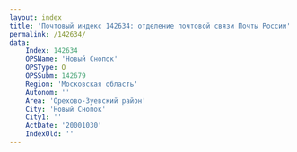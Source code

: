 ```yaml
---
layout: index
title: 'Почтовый индекс 142634: отделение почтовой связи Почты России'
permalink: /142634/
data:
    Index: 142634
    OPSName: 'Новый Снопок'
    OPSType: О
    OPSSubm: 142679
    Region: 'Московская область'
    Autonom: ''
    Area: 'Орехово-Зуевский район'
    City: 'Новый Снопок'
    City1: ''
    ActDate: '20001030'
    IndexOld: ''
---
```

